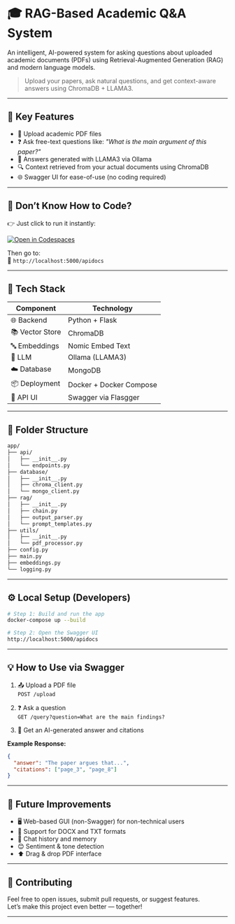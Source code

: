 
# 🎓 RAG-Based Academic Q&A System

An intelligent, AI-powered system for asking questions about uploaded academic documents (PDFs) using Retrieval-Augmented Generation (RAG) and modern language models.

> Upload your papers, ask natural questions, and get context-aware answers using ChromaDB + LLAMA3.

---

## 🚀 Key Features

- 📄 Upload academic PDF files  
- ❓ Ask free-text questions like: *"What is the main argument of this paper?"*  
- 🧠 Answers generated with LLAMA3 via Ollama  
- 🔍 Context retrieved from your actual documents using ChromaDB  
- 🌐 Swagger UI for ease-of-use (no coding required)  

---

## 🙌 Don’t Know How to Code?

👉 Just click to run it instantly:

[![Open in Codespaces](https://github.com/codespaces/badge.svg)](https://github.com/codespaces/new?repo=YourUsername/Nave-AI&machine=basicLinux&devcontainer_path=.devcontainer/devcontainer.json)

Then go to:  
📎 `http://localhost:5000/apidocs`

---

## 🧩 Tech Stack

| Component        | Technology               |
|------------------|---------------------------|
| 🌐 Backend        | Python + Flask            |
| 📚 Vector Store   | ChromaDB                  |
| 🔤 Embeddings     | Nomic Embed Text          |
| 🤖 LLM            | Ollama (LLAMA3)           |
| ☁️ Database       | MongoDB                   |
| 📦 Deployment     | Docker + Docker Compose   |
| 🚦 API UI         | Swagger via Flasgger      |

---

## 📁 Folder Structure

```bash
app/
├── api/
│   ├── __init__.py
│   └── endpoints.py
├── database/
│   ├── __init__.py
│   ├── chroma_client.py
│   └── mongo_client.py
├── rag/
│   ├── __init__.py
│   ├── chain.py
│   ├── output_parser.py
│   └── prompt_templates.py
├── utils/
│   ├── __init__.py
│   └── pdf_processor.py
├── config.py
├── main.py
├── embeddings.py
└── logging.py
```

---

## ⚙️ Local Setup (Developers)

```bash
# Step 1: Build and run the app
docker-compose up --build

# Step 2: Open the Swagger UI
http://localhost:5000/apidocs
```

---

## 💡 How to Use via Swagger

1. 📤 Upload a PDF file  
   `POST /upload`

2. ❓ Ask a question  
   `GET /query?question=What are the main findings?`

3. 📘 Get an AI-generated answer and citations

**Example Response:**

```json
{
  "answer": "The paper argues that...",
  "citations": ["page_3", "page_8"]
}
```

---

## 🔧 Future Improvements

- 🖥️ Web-based GUI (non-Swagger) for non-technical users  
- 📄 Support for DOCX and TXT formats  
- 🧠 Chat history and memory  
- 😊 Sentiment & tone detection  
- ⬆️ Drag & drop PDF interface

---

## 🤝 Contributing

Feel free to open issues, submit pull requests, or suggest features.  
Let’s make this project even better — together!

---


